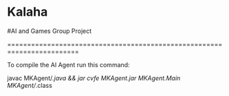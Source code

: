 # Kalaha


#AI and Games Group Project

========================================================================

To compile the AI Agent run this command:

javac MKAgent/*.java && jar cvfe MKAgent.jar MKAgent.Main MKAgent/*.class

